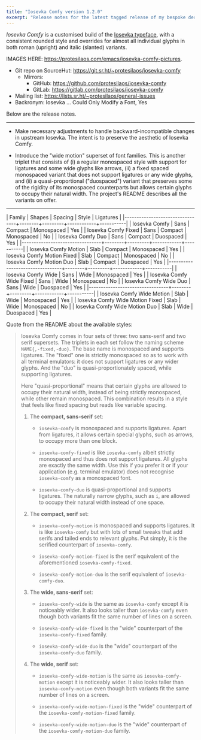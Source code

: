 ```yaml
---
title: "Iosevka Comfy version 1.2.0"
excerpt: "Release notes for the latest tagged release of my bespoke derivative of the Iosevka font project."
---
```


_Iosevka Comfy_ is a customised build of the [Iosevka
typeface](https://github.com/be5invis/Iosevka), with a consistent
rounded style and overrides for almost all individual glyphs in both
roman (upright) and italic (slanted) variants.

IMAGES HERE: <https://protesilaos.com/emacs/iosevka-comfy-pictures>.

+ Git repo on SourceHut: <https://git.sr.ht/~protesilaos/iosevka-comfy>
  - Mirrors:
    + GitHub: <https://github.com/protesilaos/iosevka-comfy>
    + GitLab: <https://gitlab.com/protesilaos/iosevka-comfy>
+ Mailing list: <https://lists.sr.ht/~protesilaos/general-issues>
+ Backronym: Iosevka ... Could Only Modify a Font, Yes

Below are the release notes.

* * *

* Make necessary adjustments to handle backward-incompatible changes
  in upstream Iosevka.  The intent is to preserve the aesthetic of
  Iosevka Comfy.

* Introduce the "wide motion" superset of font families.  This is
  another triplet that consists of (i) a regular monospaced style with
  support for ligatures and some wide glyphs like arrows, (ii) a fixed
  spaced monospaced variant that does not support ligatures or any
  wide glyphs, and (ii) a quasi-proportional ("duospaced") variant
  that preserves some of the rigidity of its monospaced counterparts
  but allows certain glyphs to occupy their natural width.  The
  project's README describes all the variants on offer.

* * *

| Family                          | Shapes | Spacing | Style      | Ligatures |
|---------------------------------+--------+---------+------------+-----------|
| Iosevka Comfy                   | Sans   | Compact | Monospaced | Yes       |
| Iosevka Comfy Fixed             | Sans   | Compact | Monospaced | No        |
| Iosevka Comfy Duo               | Sans   | Compact | Duospaced  | Yes       |
|---------------------------------+--------+---------+------------+-----------|
| Iosevka Comfy Motion            | Slab   | Compact | Monospaced | Yes       |
| Iosevka Comfy Motion Fixed      | Slab   | Compact | Monospaced | No        |
| Iosevka Comfy Motion Duo        | Slab   | Compact | Duospaced  | Yes       |
|---------------------------------+--------+---------+------------+-----------|
| Iosevka Comfy Wide              | Sans   | Wide    | Monospaced | Yes       |
| Iosevka Comfy Wide Fixed        | Sans   | Wide    | Monospaced | No        |
| Iosevka Comfy Wide Duo          | Sans   | Wide    | Duospaced  | Yes       |
|---------------------------------+--------+---------+------------+-----------|
| Iosevka Comfy Wide Motion       | Slab   | Wide    | Monospaced | Yes       |
| Iosevka Comfy Wide Motion Fixed | Slab   | Wide    | Monospaced | No        |
| Iosevka Comfy Wide Motion Duo   | Slab   | Wide    | Duospaced  | Yes       |

Quote from the README about the available styles:

> Iosevka Comfy comes in four sets of three: two sans-serif and two
> serif supersets.  The triplets in each set follow the naming scheme
> `NAME{,-fixed,-duo}`.  The base name is monospaced and supports
> ligatures.  The "fixed" one is strictly monospaced so as to work with
> all terminal emulators: it does not support ligatures or any wider
> glyphs.  And the "duo" is quasi-proportionately spaced, while
> supporting ligatures.
>
> Here "quasi-proportional" means that certain glyphs are allowed to
> occupy their natural width, instead of being strictly monospaced,
> while other remain monospaced.  This combination results in a style
> that feels like fixed spacing but reads like variable spacing.
>
> 1. The **compact, sans-serif** set:
>
>    - `iosevka-comfy` is monospaced and supports ligatures.  Apart from
>      ligatures, it allows certain special glyphs, such as arrows, to
>      occupy more than one block.
>
>    - `iosevka-comfy-fixed` is like `iosevka-comfy` albeit strictly
>      monospaced and thus does not support ligatures.  All glyphs are
>      exactly the same width.  Use this if you prefer it or if your
>      application (e.g. terminal emulator) does not recognise
>      `iosevka-comfy` as a monospaced font.
>
>    - `iosevka-comfy-duo` is quasi-proportional and supports ligatures.  The
>      naturally narrow glyphs, such as `i`, are allowed to occupy their
>      natural width instead of one space.
>
> 2. The **compact, serif** set:
>
>    - `iosevka-comfy-motion` is monospaced and supports ligatures.  It is
>      like `iosevka-comfy` but with lots of small tweaks that add serifs
>      and tailed ends to relevant glyphs.  Put simply, it is the serified
>      counterpart of `iosevka-comfy`.
>
>    - `iosevka-comfy-motion-fixed` is the serif equivalent of the
>      aforementioned `iosevka-comfy-fixed`.
>
>    - `iosevka-comfy-motion-duo` is the serif equivalent of
>      `iosevka-comfy-duo`.
>
> 3. The **wide, sans-serif** set:
>
>    - `iosevka-comfy-wide` is the same as `iosevka-comfy` except it is
>      noticeably wider.  It also looks taller than `iosevka-comfy` even
>      though both variants fit the same number of lines on a screen.
>
>    - `iosevka-comfy-wide-fixed` is the "wide" counterpart of the
>      `iosevka-comfy-fixed` family.
>
>    - `iosevka-comfy-wide-duo` is the "wide" counterpart of the
>      `iosevka-comfy-duo` family.
>
> 4. The **wide, serif** set:
>
>    - `iosevka-comfy-wide-motion` is the same as `iosevka-comfy-motion`
>      except it is noticeably wider.  It also looks taller than
>      `iosevka-comfy-motion` even though both variants fit the same
>      number of lines on a screen.
>
>    - `iosevka-comfy-wide-motion-fixed` is the "wide" counterpart of the
>      `iosevka-comfy-motion-fixed` family.
>
>    - `iosevka-comfy-wide-motion-duo` is the "wide" counterpart of the
>      `iosevka-comfy-motion-duo` family.
